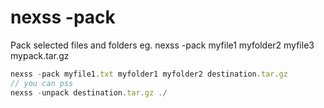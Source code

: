 # nexss -pack

Pack selected files and folders eg. nexss -pack myfile1 myfolder2 myfile3 mypack.tar.gz

```js
nexss -pack myfile1.txt myfolder1 myfolder2 destination.tar.gz
// you can pss
nexss -unpack destination.tar.gz ./
```
